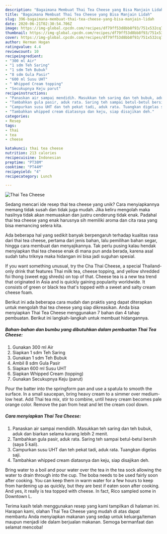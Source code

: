 ```yaml
---
description: "Bagaimana Membuat Thai Tea Cheese yang Bisa Manjain Lidah"
title: "Bagaimana Membuat Thai Tea Cheese yang Bisa Manjain Lidah"
slug: 396-bagaimana-membuat-thai-tea-cheese-yang-bisa-manjain-lidah
date: 2020-06-21T02:30:54.706Z
image: https://img-global.cpcdn.com/recipes/df79ff53d8bb8f93/751x532cq70/thai-tea-cheese-foto-resep-utama.jpg
thumbnail: https://img-global.cpcdn.com/recipes/df79ff53d8bb8f93/751x532cq70/thai-tea-cheese-foto-resep-utama.jpg
cover: https://img-global.cpcdn.com/recipes/df79ff53d8bb8f93/751x532cq70/thai-tea-cheese-foto-resep-utama.jpg
author: Herman Hogan
ratingvalue: 4.4
reviewcount: 10
recipeingredient:
- "300 ml Air"
- "1 sdm Teh Saring"
- "1 sdm Teh Bubuk"
- "8 sdm Gula Pasir"
- "600 ml Susu UHT"
- " Whipped Cream topping"
- "Secukupnya Keju parut"
recipeinstructions:
- "Panaskan air sampai mendidih. Masukkan teh saring dan teh bubuk, aduk dan biarkan selama kurang lebih 2 menit."
- "Tambahkan gula pasir, aduk rata. Saring teh sampai betul-betul bersih (saya 5 kali)."
- "Campurkan susu UHT dan teh pekat tadi, aduk rata. Tuangkan digelas saji."
- "Tambahkan whipped cream diatasnya dan keju, siap disajikan deh."
categories:
- Resep
tags:
- thai
- tea
- cheese

katakunci: thai tea cheese 
nutrition: 213 calories
recipecuisine: Indonesian
preptime: "PT38M"
cooktime: "PT44M"
recipeyield: "4"
recipecategory: Lunch

---
```



![Thai Tea Cheese](https://img-global.cpcdn.com/recipes/df79ff53d8bb8f93/751x532cq70/thai-tea-cheese-foto-resep-utama.jpg)

Sedang mencari ide resep thai tea cheese yang unik? Cara menyiapkannya memang tidak susah dan tidak juga mudah. Jika keliru mengolah maka hasilnya tidak akan memuaskan dan justru cenderung tidak enak. Padahal thai tea cheese yang enak harusnya sih memiliki aroma dan cita rasa yang bisa memancing selera kita.

Ada beberapa hal yang sedikit banyak berpengaruh terhadap kualitas rasa dari thai tea cheese, pertama dari jenis bahan, lalu pemilihan bahan segar, hingga cara membuat dan menyajikannya. Tak perlu pusing kalau hendak menyiapkan thai tea cheese enak di mana pun anda berada, karena asal sudah tahu triknya maka hidangan ini bisa jadi suguhan spesial.

If you want something unusual, try the Cha Thai Cheese, a special Thailand-only drink that features Thai milk tea, cheese topping, and yellow shredded foi thong (sweet egg shreds) on top of that. Cheese tea is a new tea trend that originated in Asia and is quickly gaining popularity worldwide. It consists of green or black tea that&#39;s topped with a sweet and salty cream cheese foam.


Berikut ini ada beberapa cara mudah dan praktis yang dapat diterapkan untuk mengolah thai tea cheese yang siap dikreasikan. Anda bisa menyiapkan Thai Tea Cheese menggunakan 7 bahan dan 4 tahap pembuatan. Berikut ini langkah-langkah untuk membuat hidangannya.

<!--inarticleads1-->

##### Bahan-bahan dan bumbu yang dibutuhkan dalam pembuatan Thai Tea Cheese:

1. Gunakan 300 ml Air
1. Siapkan 1 sdm Teh Saring
1. Gunakan 1 sdm Teh Bubuk
1. Ambil 8 sdm Gula Pasir
1. Siapkan 600 ml Susu UHT
1. Siapkan  Whipped Cream (topping)
1. Gunakan Secukupnya Keju (parut)


Pour the batter into the springform pan and use a spatula to smooth the surface. In a small saucepan, bring heavy cream to a simmer over medium-low heat. Add Thai tea mix, stir to combine, until heavy cream becomes pale orange color. Remove the pan from heat and let the cream cool down. 

<!--inarticleads2-->

##### Cara menyiapkan Thai Tea Cheese:

1. Panaskan air sampai mendidih. Masukkan teh saring dan teh bubuk, aduk dan biarkan selama kurang lebih 2 menit.
1. Tambahkan gula pasir, aduk rata. Saring teh sampai betul-betul bersih (saya 5 kali).
1. Campurkan susu UHT dan teh pekat tadi, aduk rata. Tuangkan digelas saji.
1. Tambahkan whipped cream diatasnya dan keju, siap disajikan deh.


Bring water to a boil and pour water over the tea in the tea sock allowing the water to drain through into the cup. The boba needs to be used fairly soon after cooking. You can keep them in warm water for a few hours to keep from hardening up as quickly, but they are best if eaten soon after cooking. And yes, it really is tea topped with cheese. In fact, Rico sampled some in Downtown L. 

Terima kasih telah menggunakan resep yang kami tampilkan di halaman ini. Harapan kami, olahan Thai Tea Cheese yang mudah di atas dapat membantu Anda menyiapkan makanan yang sedap untuk keluarga/teman maupun menjadi ide dalam berjualan makanan. Semoga bermanfaat dan selamat mencoba!
